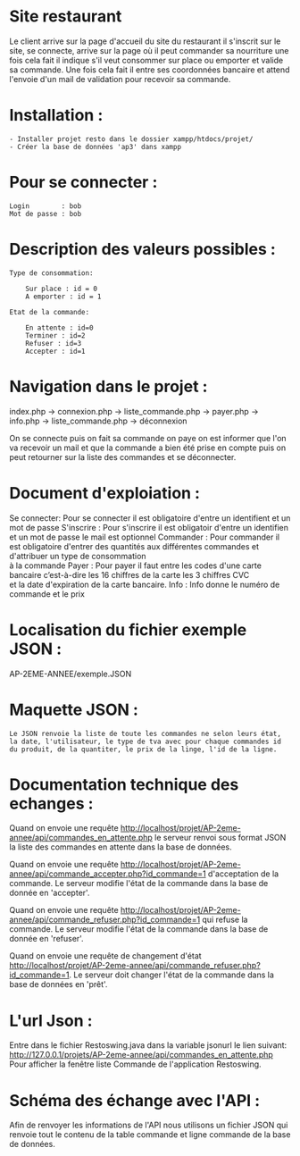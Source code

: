 # Site restaurant 


Le client arrive sur la page d'accueil du site du restaurant il s'inscrit sur le site, se connecte, arrive sur la page où il peut commander sa nourriture une fois cela fait il indique s'il veut consommer sur place ou emporter et valide sa commande. Une fois cela fait il entre ses coordonnées bancaire et attend l'envoie d'un mail de validation pour recevoir sa commande.

# Installation :

    - Installer projet resto dans le dossier xampp/htdocs/projet/
    - Créer la base de données 'ap3' dans xampp


# Pour se connecter :

    Login        : bob
    Mot de passe : bob

# Description des valeurs possibles :

    Type de consommation:

        Sur place : id = 0
        A emporter : id = 1

    Etat de la commande:

        En attente : id=0
        Terminer : id=2
        Refuser : id=3
        Accepter : id=1

# Navigation dans le projet :

index.php -> connexion.php -> liste_commande.php -> payer.php -> info.php -> liste_commande.php -> déconnexion

On se connecte puis on fait sa commande on paye on est informer que l'on va recevoir un mail et que la commande a bien été prise en compte 
puis on peut retourner sur la liste des commandes et se déconnecter.

# Document d'exploiation :

Se connecter: Pour se connecter il est obligatoire d'entre un identifient et un mot de passe
S'inscrire  : Pour s'inscrire il est obligatoir d'entre un identifien et un mot de passe le mail est optionnel
Commander   : Pour commander il est obligatoire d'entrer des quantités aux différentes commandes et d'attribuer un type de consommation        
                à la commande
Payer       : Pour payer il faut entre les codes d'une carte bancaire c’est-à-dire les 16 chiffres de la carte  les 3 chiffres CVC            
               et la date d'expiration de la carte bancaire.
Info        : Info donne le numéro de commande et le prix

# Localisation du fichier exemple JSON :

AP-2EME-ANNEE/exemple.JSON

# Maquette JSON :
    Le JSON renvoie la liste de toute les commandes ne selon leurs état, la date, l'utilisateur, le type de tva avec pour chaque commandes id du produit, de la quantiter, le prix de la linge, l'id de la ligne.


# Documentation technique des echanges :

Quand on envoie une requête <http://localhost/projet/AP-2eme-annee/api/commandes_en_attente.php> le serveur renvoi sous format JSON la liste des commandes en attente dans la base de données.

Quand on envoie une requête <http://localhost/projet/AP-2eme-annee/api/commande_accepter.php?id_commande=1> d'acceptation de la commande. Le serveur modifie l'état de la commande dans la base de donnée en 'accepter'.

Quand on envoie une requête <http://localhost/projet/AP-2eme-annee/api/commande_refuser.php?id_commande=1> qui refuse la commande. Le serveur modifie l'état de la commande dans la base de donnée en 'refuser'.


Quand on envoie une requête de changement d'état <http://localhost/projet/AP-2eme-annee/api/commande_refuser.php?id_commande=1>. Le serveur doit changer l'état de la commande dans la base de données en 'prêt'.

# L'url Json :

Entre dans le fichier Restoswing.java dans la variable jsonurl le lien suivant:
http://127.0.0.1/projets/AP-2eme-annee/api/commandes_en_attente.php
Pour afficher la fenêtre liste Commande de l'application Restoswing.

# Schéma des échange avec l'API :

Afin de renvoyer les informations de l'API nous utilisons un fichier JSON qui renvoie tout le contenu de la table commande et ligne commande de la base de données.